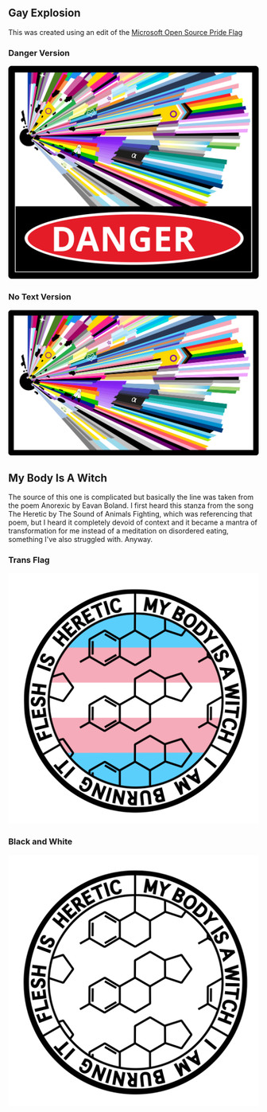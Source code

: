 ## Gay Explosion

This was created using an edit of the [Microsoft Open Source Pride Flag](https://github.com/microsoft/Pride-flag/)

### Danger Version

![](gay-explosion/gay-explosion-danger.svg)

### No Text Version

![](gay-explosion/gay-explosion.svg)

## My Body Is A Witch

The source of this one is complicated but basically the line was taken from the poem Anorexic by Eavan Boland. I first heard this stanza from the song The Heretic by The Sound of Animals Fighting, which was referencing that poem, but I heard it completely devoid of context and it became a mantra of transformation for me instead of a meditation on disordered eating, something I've also struggled with. Anyway.

### Trans Flag

![](my-body-is-a-witch/my-body-is-a-witch-black-and-white.svg)

### Black and White

![](my-body-is-a-witch/my-body-is-a-witch-trans-flag.svg)